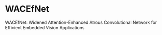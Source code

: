 # WACEfNet
WACEfNet: Widened Attention-Enhanced Atrous Convolutional Network for Efficient Embedded Vision Applications
